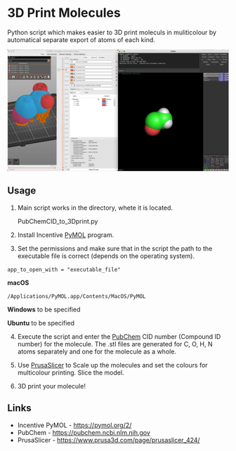 
# 3D Print Molecules
 Python script which makes easier to 3D print moleculs in muliticolour by automatical separate export of atoms of each kind. 
 
![Molecule for 3D printing in PrusaSlicer (left) and in PyMOL (right)](https://raw.githubusercontent.com/KubiV/3D-Print-Molecules/main/Photos/Img1.png?token=GHSAT0AAAAAACH2PO46BD2CRWKNYHHNXRH4ZJLYPTQ)

## Usage

 1. Main script works in the directory, whete it is located.

    PubChemCID_to_3Dprint.py

  2. Install Incentive [PyMOL](https://pymol.org/2/) program.

  3. Set the permissions and make sure that in the script the path to the executable file is correct (depends on the operating system).

    app_to_open_with = "executable_file"

**macOS**

    /Applications/PyMOL.app/Contents/MacOS/PyMOL

**Windows**
to be specified

**Ubuntu**
to be specified

 4. Execute the script and enter the [PubChem](https://pubchem.ncbi.nlm.nih.gov) CID number (Compound ID number) for the molecule. The .stl files are generated for C, O, H, N atoms separately and one for the molecule as a whole.

  5. Use [PrusaSlicer](https://www.prusa3d.com/page/prusaslicer_424/) to Scale up the molecules and set the colours for multicolour printing. Slice the model.

  6.  3D print your molecule!

## Links

 - Incentive PyMOL - https://pymol.org/2/
 - PubChem - https://pubchem.ncbi.nlm.nih.gov
 - PrusaSlicer - https://www.prusa3d.com/page/prusaslicer_424/
